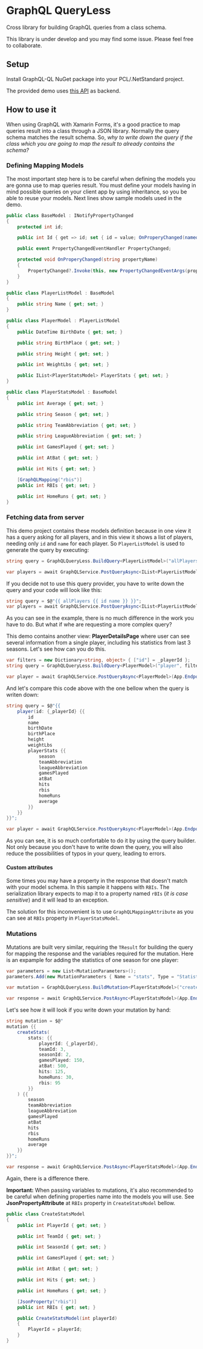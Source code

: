 # GraphQL QueryLess

Cross library for building GraphQL queries from a class schema.

This library is under develop and you may find some issue. Please feel free to collaborate.

## Setup

Install GraphQL-QL NuGet package into your PCL/.NetStandard project.

The provided demo uses [this API](https://github.com/saimel/GraphQL-Test-Backend) as backend.

## How to use it

When using GraphQL with Xamarin Forms, it's a good practice to map queries result into a class through a JSON library. Normally the query schema matches the result schema. So, _why to write down the query if the class which you are going to map the result to already contains the schema?_ 

### Defining Mapping Models

The most important step here is to be careful when defining the models you are gonna use to map queries result. You must define your models having in mind possible queries on your client app by using inheritance, so you be able to reuse your models. Next lines show sample models used in the demo.

```C#
public class BaseModel : INotifyPropertyChanged
{
    protected int id;

    public int Id { get => id; set { id = value; OnProperyChanged(nameof(Id)); } }

    public event PropertyChangedEventHandler PropertyChanged;

    protected void OnProperyChanged(string propertyName)
    {
        PropertyChanged?.Invoke(this, new PropertyChangedEventArgs(propertyName));
    }
}

public class PlayerListModel : BaseModel
{
    public string Name { get; set; }
}

public class PlayerModel : PlayerListModel
{
    public DateTime BirthDate { get; set; }

    public string BirthPlace { get; set; }

    public string Height { get; set; }

    public int WeightLbs { get; set; }

    public IList<PlayerStatsModel> PlayerStats { get; set; }
}

public class PlayerStatsModel : BaseModel
{
    public int Average { get; set; }

    public string Season { get; set; }

    public string TeamAbbreviation { get; set; }

    public string LeagueAbbreviation { get; set; }

    public int GamesPlayed { get; set; }

    public int AtBat { get; set; }

    public int Hits { get; set; }

    [GraphQLMapping("rbis")]
    public int RBIs { get; set; }

    public int HomeRuns { get; set; }
}
```

### Fetching data from server

This demo project contains these models definition because in one view it has a query asking for all players, and in this view it shows a list of players, needing only `id` and `name` for each player. So `PlayerListModel` is used to generate the query by executing:

```C#
string query = GraphQLQueryLess.BuildQuery<PlayerListModel>("allPlayers");

var players = await GraphQLService.PostQueryAsync<IList<PlayerListModel>>(App.Endpoint, query, "allPlayers");
```

If you decide not to use this query provider, you have to write down the query and your code will look like this:

```C#
string query = $@"{{ allPlayers {{ id name }} }}";
var players = await GraphQLService.PostQueryAsync<IList<PlayerListModel>>(App.Endpoint, query, "allPlayers");
```

As you can see in the example, there is no much difference in the work you have to do. But what if whe are requesting a more complex query?

This demo contains another view: __PlayerDetailsPage__ where user can see several information from a single player, including his statistics from last 3 seasons. Let's see how can you do this.

```C#
var filters = new Dictionary<string, object> { ["id"] = _playerId };
string query = GraphQLQueryLess.BuildQuery<PlayerModel>("player", filters);

var player = await GraphQLService.PostQueryAsync<PlayerModel>(App.Endpoint, query, "player");
```

And let's compare this code above with the one bellow when the query is writen down:

```C#
string query = $@"{{
	player(id: {_playerId} {{
		id
		name
		birthDate
		birthPlace
		height
		weightLbs
		playerStats {{
			season
			teamAbbreviation
			leagueAbbreviation
			gamesPlayed
			atBat
			hits
			rbis
			homeRuns
			average
		}}
	}}
}}";

var player = await GraphQLService.PostQueryAsync<PlayerModel>(App.Endpoint, query, "player");
```

As you can see, it is so much confortable to do it by using the query builder. Not only because you don't have to write down the query, you will also reduce the possibilities of typos in your query, leading to errors.

#### Custom attributes

Some times you may have a property in the response that doesn't match with your model schema. In this sample it happens with `RBIs`. The serialization library expects to map it to a property named `rBIs` (_it is case sensitive_) and it will lead to an exception. 

The solution for this inconvenient is to use `GraphQLMappingAttribute` as you can see at `RBIs` property in `PlayerStatsModel`.

### Mutations

Mutations are built very similar, requiring the `TResult` for building the query for mapping the response and the variables required for the mutation. Here is an expample for adding the statistics of one season for one player:

```C#
var parameters = new List<MutationParameters>();
parameters.Add(new MutationParameters { Name = "stats", Type = "StatisticInput!", Content = StatsModel });

var mutation = GraphQLQueryLess.BuildMutation<PlayerStatsModel>("createStats", parameters);

var response = await GraphQLService.PostAsync<PlayerStatsModel>(App.Endpoint, mutation, "createStats");
```

Let's see how it will look if you write down your mutation by hand:

```C#
string mutation = $@"
mutation {{
	createStats(
		stats: {{
			playerId: {_playerId},
			teamId: 3,
			seasonId: 2,
			gamesPlayed: 150,
			atBat: 500,
			hits: 125,
			homeRuns: 30,
			rbis: 95
		}}
	) {{
		season
		teamAbbreviation
		leagueAbbreviation
		gamesPlayed
		atBat
		hits
		rbis
		homeRuns
		average
	}}
}}";

var response = await GraphQLService.PostAsync<PlayerStatsModel>(App.Endpoint, mutation, "createStats");
```

Again, there is a difference there.

__Important:__ When passing variables to mutations, it's also recommended to be careful when defining properties name into the models you will use. See __JsonPropertyAttribute__ at `RBIs` property in `CreateStatsModel` bellow.

```C#
public class CreateStatsModel
{
    public int PlayerId { get; set; }

    public int TeamId { get; set; }

    public int SeasonId { get; set; }

    public int GamesPlayed { get; set; }

    public int AtBat { get; set; }

    public int Hits { get; set; }

    public int HomeRuns { get; set; }

    [JsonProperty("rbis")]
    public int RBIs { get; set; }

    public CreateStatsModel(int playerId)
    {
        PlayerId = playerId;
    }
}
```


